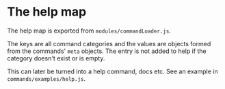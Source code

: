 # The help map
The help map is exported from `modules/commandLoader.js`.

The keys are all command categories and the values are objects formed from the commands' `meta` objects.
The entry is not added to help if the category doesn't exist or is empty.

This can later be turned into a help command, docs etc.
See an example in `commands/examples/help.js`.